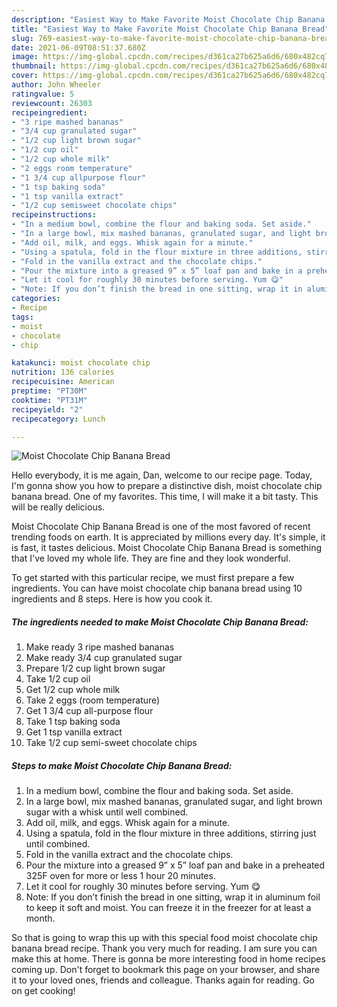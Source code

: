 ```yaml
---
description: "Easiest Way to Make Favorite Moist Chocolate Chip Banana Bread"
title: "Easiest Way to Make Favorite Moist Chocolate Chip Banana Bread"
slug: 769-easiest-way-to-make-favorite-moist-chocolate-chip-banana-bread
date: 2021-06-09T08:51:37.680Z
image: https://img-global.cpcdn.com/recipes/d361ca27b625a6d6/680x482cq70/moist-chocolate-chip-banana-bread-recipe-main-photo.jpg
thumbnail: https://img-global.cpcdn.com/recipes/d361ca27b625a6d6/680x482cq70/moist-chocolate-chip-banana-bread-recipe-main-photo.jpg
cover: https://img-global.cpcdn.com/recipes/d361ca27b625a6d6/680x482cq70/moist-chocolate-chip-banana-bread-recipe-main-photo.jpg
author: John Wheeler
ratingvalue: 5
reviewcount: 26303
recipeingredient:
- "3 ripe mashed bananas"
- "3/4 cup granulated sugar"
- "1/2 cup light brown sugar"
- "1/2 cup oil"
- "1/2 cup whole milk"
- "2 eggs room temperature"
- "1 3/4 cup allpurpose flour"
- "1 tsp baking soda"
- "1 tsp vanilla extract"
- "1/2 cup semisweet chocolate chips"
recipeinstructions:
- "In a medium bowl, combine the flour and baking soda. Set aside."
- "In a large bowl, mix mashed bananas, granulated sugar, and light brown sugar with a whisk until well combined."
- "Add oil, milk, and eggs. Whisk again for a minute."
- "Using a spatula, fold in the flour mixture in three additions, stirring just until combined."
- "Fold in the vanilla extract and the chocolate chips."
- "Pour the mixture into a greased 9” x 5” loaf pan and bake in a preheated 325F oven for more or less 1 hour 20 minutes."
- "Let it cool for roughly 30 minutes before serving. Yum 😋"
- "Note: If you don’t finish the bread in one sitting, wrap it in aluminum foil to keep it soft and moist. You can freeze it in the freezer for at least a month."
categories:
- Recipe
tags:
- moist
- chocolate
- chip

katakunci: moist chocolate chip 
nutrition: 136 calories
recipecuisine: American
preptime: "PT30M"
cooktime: "PT31M"
recipeyield: "2"
recipecategory: Lunch

---
```



![Moist Chocolate Chip Banana Bread](https://img-global.cpcdn.com/recipes/d361ca27b625a6d6/680x482cq70/moist-chocolate-chip-banana-bread-recipe-main-photo.jpg)

Hello everybody, it is me again, Dan, welcome to our recipe page. Today, I'm gonna show you how to prepare a distinctive dish, moist chocolate chip banana bread. One of my favorites. This time, I will make it a bit tasty. This will be really delicious.

Moist Chocolate Chip Banana Bread is one of the most favored of recent trending foods on earth. It is appreciated by millions every day. It's simple, it is fast, it tastes delicious. Moist Chocolate Chip Banana Bread is something that I've loved my whole life. They are fine and they look wonderful.




To get started with this particular recipe, we must first prepare a few ingredients. You can have moist chocolate chip banana bread using 10 ingredients and 8 steps. Here is how you cook it.

<!--inarticleads1-->

##### The ingredients needed to make Moist Chocolate Chip Banana Bread:

1. Make ready 3 ripe mashed bananas
1. Make ready 3/4 cup granulated sugar
1. Prepare 1/2 cup light brown sugar
1. Take 1/2 cup oil
1. Get 1/2 cup whole milk
1. Take 2 eggs (room temperature)
1. Get 1 3/4 cup all-purpose flour
1. Take 1 tsp baking soda
1. Get 1 tsp vanilla extract
1. Take 1/2 cup semi-sweet chocolate chips




<!--inarticleads2-->

##### Steps to make Moist Chocolate Chip Banana Bread:

1. In a medium bowl, combine the flour and baking soda. Set aside.
1. In a large bowl, mix mashed bananas, granulated sugar, and light brown sugar with a whisk until well combined.
1. Add oil, milk, and eggs. Whisk again for a minute.
1. Using a spatula, fold in the flour mixture in three additions, stirring just until combined.
1. Fold in the vanilla extract and the chocolate chips.
1. Pour the mixture into a greased 9” x 5” loaf pan and bake in a preheated 325F oven for more or less 1 hour 20 minutes.
1. Let it cool for roughly 30 minutes before serving. Yum 😋
1. Note: If you don’t finish the bread in one sitting, wrap it in aluminum foil to keep it soft and moist. You can freeze it in the freezer for at least a month.




So that is going to wrap this up with this special food moist chocolate chip banana bread recipe. Thank you very much for reading. I am sure you can make this at home. There is gonna be more interesting food in home recipes coming up. Don't forget to bookmark this page on your browser, and share it to your loved ones, friends and colleague. Thanks again for reading. Go on get cooking!
